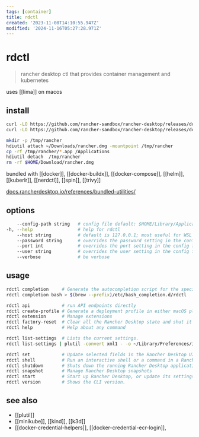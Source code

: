 ```yaml
---
tags: [container]
title: rdctl
created: '2023-11-08T14:10:55.947Z'
modified: '2024-11-16T05:27:28.971Z'
---
```


# rdctl

> rancher desktop ctl that provides container management and kubernetes 

uses [[lima]] on macos

## install

```sh
curl -LO https://github.com/rancher-sandbox/rancher-desktop/releases/download/v1.11.0/Rancher.Desktop-1.11.0.aarch64.dmg
curl -LO https://github.com/rancher-sandbox/rancher-desktop/releases/download/v1.16.0/Rancher.Desktop-1.16.0.aarch64.dmg

mkdir -p /tmp/rancher
hdiutil attach ~/Downloads/rancher.dmg -mountpoint /tmp/rancher
cp -rf /tmp/rancher/*.app /Applications
hdiutil detach  /tmp/rancher
rm -rf $HOME/Download/rancher.dmg
```

bundled with [[docker]], [[docker-buildx]], [[docker-compose]], [[helm]], [[kuberlr]], [[nerdctl]], [[spin]], [[trivy]]

[docs.rancherdesktop.io/references/bundled-utilities/](https://docs.rancherdesktop.io/references/bundled-utilities/)

## options

```sh
    --config-path string   # config file default: $HOME/Library/Application Support/rancher-desktop/rd-engine.json
-h, --help                 # help for rdctl
    --host string          # default is 127.0.0.1; most useful for WSL
    --password string      # overrides the password setting in the config file
    --port int             # overrides the port setting in the config file
    --user string          # overrides the user setting in the config file
    --verbose              # be verbose
```

## usage

```sh
rdctl completion     # Generate the autocompletion script for the specified shell
rdctl completion bash > $(brew --prefix)/etc/bash_completion.d/rdctl

rdctl api            # run API endpoints directly
rdctl create-profile # Generate a deployment profile in either macOS plist or Windows registry format
rdctl extension      # Manage extensions
rdctl factory-reset  # Clear all the Rancher Desktop state and shut it down.
rdctl help           # Help about any command

rdctl list-settings  # Lists the current settings.
rdctl list-settings | plutil -convert xml1 - -o ~/Library/Preferences/io.rancherdesktop.profile.defaults.plist

rdctl set            # Update selected fields in the Rancher Desktop UI and restart the backend.
rdctl shell          # Run an interactive shell or a command in a Rancher Desktop-managed VM
rdctl shutdown       # Shuts down the running Rancher Desktop application
rdctl snapshot       # Manage Rancher Desktop snapshots
rdctl start          # Start up Rancher Desktop, or update its settings.
rdctl version        # Shows the CLI version.
```

## see also

- [[plutil]]
- [[minikube]], [[kind]], [[k3d]]
- [[docker-credential-helpers]], [[docker-credential-ecr-login]],
